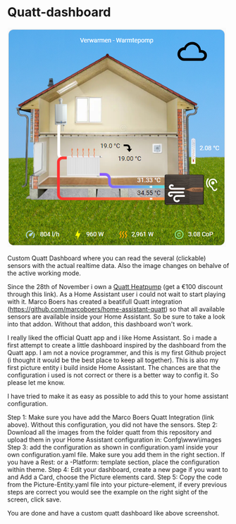 # Quatt-dashboard
![Example screenshot](https://github.com/Clubeddie/Quatt-dashboard/blob/main/example.png)

Custom Quatt Dashboard where you can read the several (clickable) sensors with the actual realtime data. Also the image changes on behalve of the active working mode.

Since the 28th of November i own a [Quatt Heatpump](https://referral.quatt.io/l/EDGARVEEN29/) (get a €100 discount through this link). As a Home Assistant user i could not wait to start playing with it. 
Marco Boers has created a beatifull Quatt integration (https://github.com/marcoboers/home-assistant-quatt) so that all available sensors are available inside your Home Assistant. So be sure to take a look into that addon. Without that addon, this dashboard won't work.

I really liked the official Quatt app and i like Home Assistant. So i made a first attempt to create a little dashboard inspired by the dashboard from the Quatt app. I am not a novice programmer, and this is my first Github project (i thought it would be the best place to keep all together). This is also my first picture entity i build inside Home Assistant. The chances are that the configuration i used is not correct or there is a better way to config it. So please let me know.

I have tried to make it as easy as possible to add this to your home assistant configuration.

Step 1: Make sure you have add the Marco Boers Quatt Integration (link above). Without this configuration, you did not have the sensors.
Step 2: Download all the images from the folder quatt from this repository and upload them in your Home Assistant configuration in:
Confg\www\images
Step 3: add the configuration as shown in configuration.yaml inside your own configuration.yaml file. Make sure you add them in the right section. If you have a Rest: or a -Platform: template section, place the configuration within theme.
Step 4: Edit your dashboard, create a new page if you want to and Add a Card, choose the Picture elements card.
Step 5: Copy the code from the Picture-Entity.yaml file into your picture-element, if every previous steps are correct you would see the example on the right sight of the screen, click save.

You are done and have a custom quatt dashboard like above screenshot.
